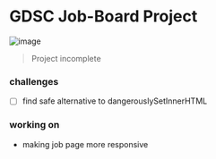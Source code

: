 # GDSC Job-Board Project

![image]([https://www.issup.net/files/inline-images/shutterstock_204930955_0.jpg](https://www.jobsoid.com/wp-content/uploads/2021/11/Top-5-Job-Boards-in-Argentina-Blog-Image-1280x720.png))

> Project incomplete

### challenges 
- [ ] find safe alternative to dangerouslySetInnerHTML

### working on
- making job page more responsive

